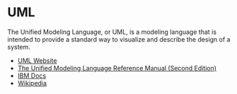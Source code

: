 # UML

The Unified Modeling Language, or UML, is a modeling language that is intended to provide a standard way to visualize and describe the design of a system.

- [UML Website](https://www.uml.org)
- [The Unified Modeling Language Reference Manual (Second Edition)](https://personal.utdallas.edu/~chung/Fujitsu/UML_2.0/Rumbaugh--UML_2.0_Reference_CD.pdf)
- [IBM Docs](https://www.ibm.com/docs/en/rational-soft-arch/9.6.1?topic=files-uml-pattern-frameworks)
- [Wikipedia](https://en.wikipedia.org/wiki/Unified_Modeling_Language)
